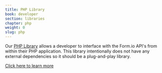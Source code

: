 ```yaml
---
title: PHP Library
book: developer
section: libraries
chapter: php
weight: 0
slug: php
---
```

Our [PHP Library](https://github.com/formio/formio-php) allows a developer to interface with the Form.io API's from within their PHP application. This library intentionally does not have any external dependencies so it should be a plug-and-play library.

<a href="https://github.com/formio/formio-php" class="btn btn-primary">Click here to learn more</a>